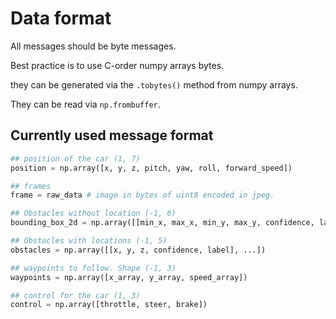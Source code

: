 # Data format

All messages should be byte messages.

Best practice is to use C-order numpy arrays bytes.

they can be generated via the `.tobytes()` method from numpy arrays.

They can be read via `np.frombuffer`.

## Currently used message format

```python
## position of the car (1, 7)
position = np.array([x, y, z, pitch, yaw, roll, forward_speed])

## frames 
frame = raw_data # image in bytes of uint8 encoded in jpeg.

## Obstacles without location (-1, 6)
bounding_box_2d = np.array([[min_x, max_x, min_y, max_y, confidence, label], ...])

## Obstacles with locations (-1, 5)
obstacles = np.array([[x, y, z, confidence, label], ...])

## waypoints to follow. Shape (-1, 3)
waypoints = np.array([x_array, y_array, speed_array])

## control for the car (1, 3)
control = np.array([throttle, steer, brake])
```